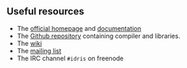 ## Useful resources

 * The [official homepage](http://www.idris-lang.org/) and [documentation](http://docs.idris-lang.org/en/latest/index.html)
 * The [Github repository](https://github.com/idris-lang/Idris-dev)
   containing compiler and libraries. 
 * The [wiki](https://github.com/idris-lang/Idris-dev/wiki)
 * The [mailing list](https://groups.google.com/forum/#!forum/idris-lang)
 * The IRC channel  `#idris` on freenode
